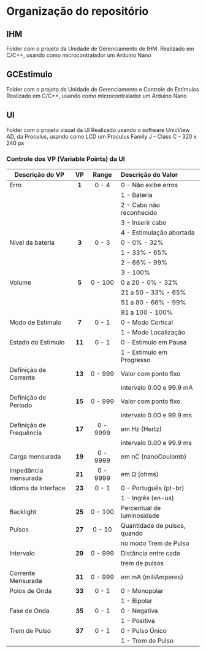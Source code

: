 # Organização do repositório

## IHM

Folder com o projeto da Unidade de Gerenciamento de IHM.
Realizado em C/C++, usando como microcontralador um Arduino Nano

## GCEstimulo

Folder com o projeto da Unidade de Gerenciamento e Controle de Estímulos
Realizado em C/C++, usando como microcontralador um Arduino Nano

## UI

Folder com o projeto visual da UI
Realizado usando o software UnicView AD, da Proculus, usando como LCD um Proculus Family J - Class C - 320 x 240 px

### Controle dos VP (Variable Points) da UI

| **Descrição do VP**     | **VP** | **Range** | **Descrição do Valor**       |
| ----------------------- | :----: | :-------: | :--------------------------- |
| Erro                    | **1**  |   0 - 4   | 0 - Não exibe erros          |
|                         |        |           | 1 - Bateria                  |
|                         |        |           | 2 - Cabo não reconhecido     |
|                         |        |           | 3 - Inserir cabo             |
|                         |        |           | 4 - Estimulação abortada     |
| Nível da bateria        | **3**  |   0 - 3   | 0 - 0% - 32%                 |
|                         |        |           | 1 - 33% - 65%                |
|                         |        |           | 2 - 66% - 99%                |
|                         |        |           | 3 - 100%                     |
| Volume                  | **5**  |  0 - 100  | 0 a 20 - 0% - 32%            |
|                         |        |           | 21 a 50 - 33% - 65%          |
|                         |        |           | 51 a 80 - 66% - 99%          |
|                         |        |           | 81 a 100 - 100%              |
| Modo de Estímulo        | **7**  |   0 - 1   | 0 - Modo Cortical            |
|                         |        |           | 1 - Modo Localização         |
| Estado do Estímulo      | **11** |   0 - 1   | 0 - Estímulo em Pausa        |
|                         |        |           | 1 - Estímulo em Progresso    |
| Definição de Corrente   | **13** |  0 - 999  | Valor com ponto fixo         |
|                         |        |           | intervalo 0.00 e 99.9 mA     |
| Definição de Período    | **15** |  0 - 999  | Valor com ponto fixo         |
|                         |        |           | intervalo 0.00 e 99.9 ms     |
| Definição de Frequência | **17** | 0 - 9999  | em Hz (Hertz)                |
|                         |        |           | intervalo 0.00 e 99.9 ms     |
| Carga mensurada         | **19** | 0 - 9999  | em nC (nanoCoulomb)          |
| Impedância mensurada    | **21** | 0 - 9999  | em Ω (ohms)                  |
| Idioma da Interface     | **23** |   0 - 1   | 0 - Português (pt-br)        |
|                         |        |           | 1 - Inglês (en-us)           |
| Backlight               | **25** |  0 - 100  | Percentual de luminosidade   |
| Pulsos                  | **27** |  0 - 10   | Quantidade de pulsos, quando |
|                         |        |           | no modo Trem de Pulso        |
| Intervalo               | **29** |  0 - 999  | Distância entre cada         |
|                         |        |           | trem de pulsos               |
| Corrente Mensurada      | **31** |  0 - 999  | em mA (miliAmperes)          |
| Polos de Onda           | **33** |   0 - 1   | 0 - Monopolar                |
|                         |        |           | 1 - Bipolar                  |
| Fase de Onda            | **35** |   0 - 1   | 0 - Negativa                 |
|                         |        |           | 1 - Positiva                 |
| Trem de Pulso           | **37** |   0 - 1   | 0 - Pulso Único              |
|                         |        |           | 1 - Trem de Pulso            |
